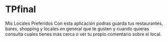 # TPfinal
Mis Locales Preferidos
Con esta aplicación podras guarda tus restaurantes, bares, shopping y locales en general que te gusten y cuando quieras consulta cuales tienes más cerca o ver tu propio comentario sobre el local.
